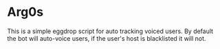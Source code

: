 # Arg0s

This is a simple eggdrop script for auto tracking voiced users. By default the bot will auto-voice users, if the user's host is blacklisted it will not.
